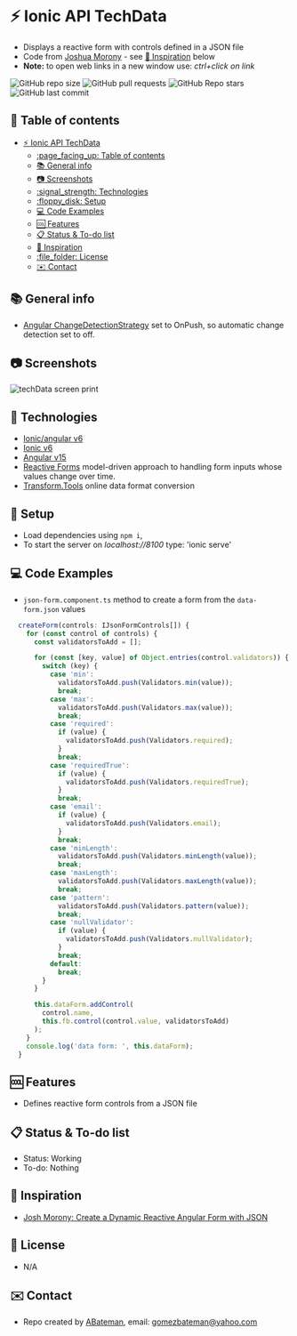 # :zap: Ionic API TechData

* Displays a reactive form with controls defined in a JSON file
* Code from [Joshua Morony](https://www.youtube.com/channel/UCbVZdLngJH6KOJvpAOO3qTw) - see [:clap: Inspiration](#clap-inspiration) below
* **Note:** to open web links in a new window use: _ctrl+click on link_

![GitHub repo size](https://img.shields.io/github/repo-size/AndrewJBateman/ionic-api-techdata?style=plastic)
![GitHub pull requests](https://img.shields.io/github/issues-pr/AndrewJBateman/ionic-api-techdata?style=plastic)
![GitHub Repo stars](https://img.shields.io/github/stars/AndrewJBateman/ionic-api-techdata?style=plastic)
![GitHub last commit](https://img.shields.io/github/last-commit/AndrewJBateman/ionic-api-techdata?style=plastic)

## :page_facing_up: Table of contents

* [:zap: Ionic API TechData](#zap-ionic-api-techdata)
  * [:page\_facing\_up: Table of contents](#page_facing_up-table-of-contents)
  * [:books: General info](#books-general-info)
  * [:camera: Screenshots](#camera-screenshots)
  * [:signal\_strength: Technologies](#signal_strength-technologies)
  * [:floppy\_disk: Setup](#floppy_disk-setup)
  * [:computer: Code Examples](#computer-code-examples)
  * [:cool: Features](#cool-features)
  * [:clipboard: Status \& To-do list](#clipboard-status--to-do-list)
  * [:clap: Inspiration](#clap-inspiration)
  * [:file\_folder: License](#file_folder-license)
  * [:envelope: Contact](#envelope-contact)

## :books: General info

* [Angular ChangeDetectionStrategy](https://angular.io/api/core/ChangeDetectionStrategy) set to OnPush, so automatic change detection set to off.

## :camera: Screenshots

![techData screen print](./img/form.png)

## :signal_strength: Technologies

* [Ionic/angular v6](https://ionicframework.com/)
* [Ionic v6](https://ionicframework.com/)
* [Angular v15](https://angular.io/)
* [Reactive Forms](https://angular.io/guide/reactive-forms) model-driven approach to handling form inputs whose values change over time.
* [Transform.Tools](https://transform.tools/) online data format conversion

## :floppy_disk: Setup

* Load dependencies using `npm i`,
* To start the server on _localhost://8100_ type: 'ionic serve'

## :computer: Code Examples

* `json-form.component.ts` method to create a form from the `data-form.json` values

```typescript
  createForm(controls: IJsonFormControls[]) {
    for (const control of controls) {
      const validatorsToAdd = [];

      for (const [key, value] of Object.entries(control.validators)) {
        switch (key) {
          case 'min':
            validatorsToAdd.push(Validators.min(value));
            break;
          case 'max':
            validatorsToAdd.push(Validators.max(value));
            break;
          case 'required':
            if (value) {
              validatorsToAdd.push(Validators.required);
            }
            break;
          case 'requiredTrue':
            if (value) {
              validatorsToAdd.push(Validators.requiredTrue);
            }
            break;
          case 'email':
            if (value) {
              validatorsToAdd.push(Validators.email);
            }
            break;
          case 'minLength':
            validatorsToAdd.push(Validators.minLength(value));
            break;
          case 'maxLength':
            validatorsToAdd.push(Validators.maxLength(value));
            break;
          case 'pattern':
            validatorsToAdd.push(Validators.pattern(value));
            break;
          case 'nullValidator':
            if (value) {
              validatorsToAdd.push(Validators.nullValidator);
            }
            break;
          default:
            break;
        }
      }

      this.dataForm.addControl(
        control.name,
        this.fb.control(control.value, validatorsToAdd)
      );
    }
    console.log('data form: ', this.dataForm);
  }
```

## :cool: Features

* Defines reactive form controls from a JSON file

## :clipboard: Status & To-do list

* Status: Working
* To-do: Nothing

## :clap: Inspiration

* [Josh Morony: Create a Dynamic Reactive Angular Form with JSON](https://www.youtube.com/watch?v=ByHw_RMjkKM&t=48s)

## :file_folder: License

* N/A

## :envelope: Contact

* Repo created by [ABateman](https://github.com/AndrewJBateman), email: gomezbateman@yahoo.com
